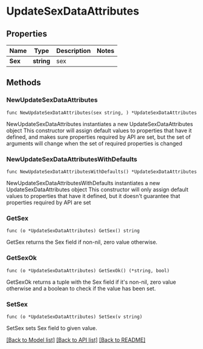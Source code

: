 # UpdateSexDataAttributes

## Properties

Name | Type | Description | Notes
------------ | ------------- | ------------- | -------------
**Sex** | **string** | sex | 

## Methods

### NewUpdateSexDataAttributes

`func NewUpdateSexDataAttributes(sex string, ) *UpdateSexDataAttributes`

NewUpdateSexDataAttributes instantiates a new UpdateSexDataAttributes object
This constructor will assign default values to properties that have it defined,
and makes sure properties required by API are set, but the set of arguments
will change when the set of required properties is changed

### NewUpdateSexDataAttributesWithDefaults

`func NewUpdateSexDataAttributesWithDefaults() *UpdateSexDataAttributes`

NewUpdateSexDataAttributesWithDefaults instantiates a new UpdateSexDataAttributes object
This constructor will only assign default values to properties that have it defined,
but it doesn't guarantee that properties required by API are set

### GetSex

`func (o *UpdateSexDataAttributes) GetSex() string`

GetSex returns the Sex field if non-nil, zero value otherwise.

### GetSexOk

`func (o *UpdateSexDataAttributes) GetSexOk() (*string, bool)`

GetSexOk returns a tuple with the Sex field if it's non-nil, zero value otherwise
and a boolean to check if the value has been set.

### SetSex

`func (o *UpdateSexDataAttributes) SetSex(v string)`

SetSex sets Sex field to given value.



[[Back to Model list]](../README.md#documentation-for-models) [[Back to API list]](../README.md#documentation-for-api-endpoints) [[Back to README]](../README.md)


